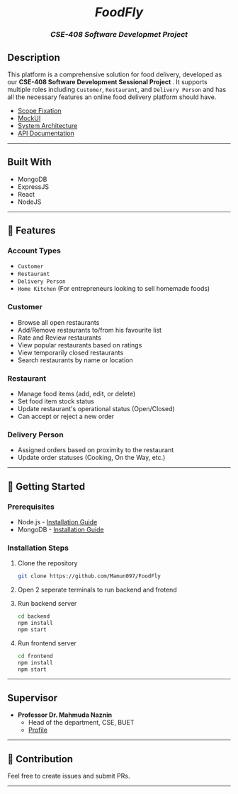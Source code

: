 <h1 align="center"><i>FoodFly</i></h1>
<h3 align="center"><i>CSE-408 Software Developmet Project</i></h3>


## Description

This platform is a comprehensive solution for food delivery, developed as our <b>CSE-408 Software Development Sessional Project </b>. It supports multiple roles including `Customer`, `Restaurant`, and `Delivery Person` and has all the necessary features an online food delivery platform should have.
- [Scope Fixation](https://view.officeapps.live.com/op/view.aspx?src=https%3A%2F%2Fraw.githubusercontent.com%2FMamun097%2FFoodFly%2Fmain%2FApplication%2520Design%2FScope%2520Fixation.pptx&wdOrigin=BROWSELINK)
- [MockUI](https://view.officeapps.live.com/op/view.aspx?src=https%3A%2F%2Fraw.githubusercontent.com%2FMamun097%2FFoodFly%2Fmain%2FApplication%2520Design%2FMockUI.pptx&wdOrigin=BROWSELINK)
- [System Architecture](https://view.officeapps.live.com/op/view.aspx?src=https%3A%2F%2Fraw.githubusercontent.com%2FMamun097%2FFoodFly%2Fmain%2FApplication%2520Design%2FSystem_Architecture.pptx&wdOrigin=BROWSELINK)
- [API Documentation](https://view.officeapps.live.com/op/view.aspx?src=https%3A%2F%2Fraw.githubusercontent.com%2FMamun097%2FFoodFly%2Fmain%2FApplication%2520Design%2FAPI_Documentation.xlsx&wdOrigin=BROWSELINK)

---

## Built With
- MongoDB
- ExpressJS
- React
- NodeJS

---

## 🌟 Features

### Account Types

- `Customer`
- `Restaurant`
- `Delivery Person`
- `Home Kitchen` (For entrepreneurs looking to sell homemade foods)

### Customer

- Browse all open restaurants
- Add/Remove restaurants to/from his favourite list
- Rate and Review restaurants
- View popular restaurants based on ratings
- View temporarily closed restaurants
- Search restaurants by name or location

### Restaurant

- Manage food items (add, edit, or delete)
- Set food item stock status
- Update restaurant's operational status (Open/Closed)
- Can accept or reject a new order

### Delivery Person

- Assigned orders based on proximity to the restaurant
- Update order statuses (Cooking, On the Way, etc.)

---

## 🚀 Getting Started

### Prerequisites

- Node.js - [Installation Guide](https://nodejs.org/en)
- MongoDB - [Installation Guide](https://www.youtube.com/watch?v=PHXhuc8MwRw)


### Installation Steps

1. Clone the repository
    ```bash
    git clone https://github.com/Mamun097/FoodFly
    ```
2. Open 2 seperate terminals to run backend and frotend

3. Run backend server
    ```bash
    cd backend
    npm install
    npm start
    ```
4. Run frontend server
    ```bash
    cd frontend
    npm install
    npm start
    ```

---

## Supervisor
- <b>Professor Dr. Mahmuda Naznin</b><br>
  - Head of the department, CSE, BUET
  - [Profile](https://cse.buet.ac.bd/faculty_list/detail/mahmudanaznin)

---

## 🤝 Contribution

Feel free to create issues and submit PRs.

---

